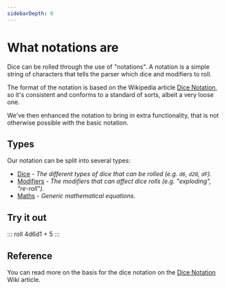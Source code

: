 ```yaml
---
sidebarDepth: 0
---
```


# What notations are

Dice can be rolled through the use of "notations".
A notation is a simple string of characters that tells the parser which dice and modifiers to roll.

The format of the notation is based on the Wikipedia article [Dice Notation](https://en.wikipedia.org/wiki/Dice_notation),
so it's consistent and conforms to a standard of sorts, albeit a very loose one.

We've then enhanced the notation to bring in extra functionality, that is not otherwise possible with the basic notation.


## Types

Our notation can be split into several types:

* [Dice](dice.md) - _The different types of dice that can be rolled (e.g. `d6`, `d20`, `dF`)._
* [Modifiers](modifiers.md) - _The modifiers that can affect dice rolls (e.g. "exploding", "re-roll")._
* [Maths](maths.md) - _Generic mathematical equations._


## Try it out

::: roll 4d6d1 + 5 :::


## Reference

You can read more on the basis for the dice notation on the [Dice Notation](https://en.wikipedia.org/wiki/Dice_notation) Wiki article.
